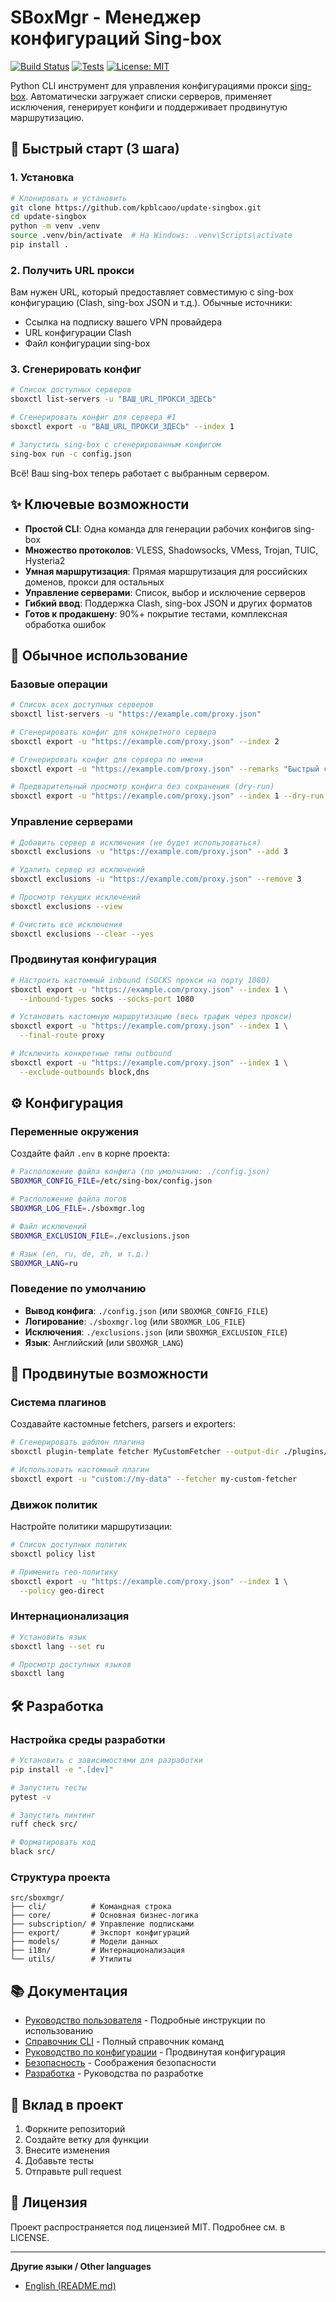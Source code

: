 # SBoxMgr - Менеджер конфигураций Sing-box

[![Build Status](https://github.com/kpblcaoo/update-singbox/actions/workflows/ci-dev.yml/badge.svg)](https://github.com/kpblcaoo/update-singbox/actions)
[![Tests](https://img.shields.io/badge/tests-passing-brightgreen)](https://github.com/kpblcaoo/update-singbox/actions)
[![License: MIT](https://img.shields.io/badge/license-MIT-green.svg)](LICENSE)

Python CLI инструмент для управления конфигурациями прокси [sing-box](https://sing-box.sagernet.org/). Автоматически загружает списки серверов, применяет исключения, генерирует конфиги и поддерживает продвинутую маршрутизацию.

## 🚀 Быстрый старт (3 шага)

### 1. Установка
```bash
# Клонировать и установить
git clone https://github.com/kpblcaoo/update-singbox.git
cd update-singbox
python -m venv .venv
source .venv/bin/activate  # На Windows: .venv\Scripts\activate
pip install .
```

### 2. Получить URL прокси
Вам нужен URL, который предоставляет совместимую с sing-box конфигурацию (Clash, sing-box JSON и т.д.). Обычные источники:
- Ссылка на подписку вашего VPN провайдера
- URL конфигурации Clash
- Файл конфигурации sing-box

### 3. Сгенерировать конфиг
```bash
# Список доступных серверов
sboxctl list-servers -u "ВАШ_URL_ПРОКСИ_ЗДЕСЬ"

# Сгенерировать конфиг для сервера #1
sboxctl export -u "ВАШ_URL_ПРОКСИ_ЗДЕСЬ" --index 1

# Запустить sing-box с сгенерированным конфигом
sing-box run -c config.json
```

Всё! Ваш sing-box теперь работает с выбранным сервером.

## ✨ Ключевые возможности

- **Простой CLI**: Одна команда для генерации рабочих конфигов sing-box
- **Множество протоколов**: VLESS, Shadowsocks, VMess, Trojan, TUIC, Hysteria2
- **Умная маршрутизация**: Прямая маршрутизация для российских доменов, прокси для остальных
- **Управление серверами**: Список, выбор и исключение серверов
- **Гибкий ввод**: Поддержка Clash, sing-box JSON и других форматов
- **Готов к продакшену**: 90%+ покрытие тестами, комплексная обработка ошибок

## 📖 Обычное использование

### Базовые операции
```bash
# Список всех доступных серверов
sboxctl list-servers -u "https://example.com/proxy.json"

# Сгенерировать конфиг для конкретного сервера
sboxctl export -u "https://example.com/proxy.json" --index 2

# Сгенерировать конфиг для сервера по имени
sboxctl export -u "https://example.com/proxy.json" --remarks "Быстрый сервер"

# Предварительный просмотр конфига без сохранения (dry-run)
sboxctl export -u "https://example.com/proxy.json" --index 1 --dry-run
```

### Управление серверами
```bash
# Добавить сервер в исключения (не будет использоваться)
sboxctl exclusions -u "https://example.com/proxy.json" --add 3

# Удалить сервер из исключений
sboxctl exclusions -u "https://example.com/proxy.json" --remove 3

# Просмотр текущих исключений
sboxctl exclusions --view

# Очистить все исключения
sboxctl exclusions --clear --yes
```

### Продвинутая конфигурация
```bash
# Настроить кастомный inbound (SOCKS прокси на порту 1080)
sboxctl export -u "https://example.com/proxy.json" --index 1 \
  --inbound-types socks --socks-port 1080

# Установить кастомную маршрутизацию (весь трафик через прокси)
sboxctl export -u "https://example.com/proxy.json" --index 1 \
  --final-route proxy

# Исключить конкретные типы outbound
sboxctl export -u "https://example.com/proxy.json" --index 1 \
  --exclude-outbounds block,dns
```

## ⚙️ Конфигурация

### Переменные окружения
Создайте файл `.env` в корне проекта:

```bash
# Расположение файла конфига (по умолчанию: ./config.json)
SBOXMGR_CONFIG_FILE=/etc/sing-box/config.json

# Расположение файла логов
SBOXMGR_LOG_FILE=./sboxmgr.log

# Файл исключений
SBOXMGR_EXCLUSION_FILE=./exclusions.json

# Язык (en, ru, de, zh, и т.д.)
SBOXMGR_LANG=ru
```

### Поведение по умолчанию
- **Вывод конфига**: `./config.json` (или `SBOXMGR_CONFIG_FILE`)
- **Логирование**: `./sboxmgr.log` (или `SBOXMGR_LOG_FILE`)
- **Исключения**: `./exclusions.json` (или `SBOXMGR_EXCLUSION_FILE`)
- **Язык**: Английский (или `SBOXMGR_LANG`)

## 🔧 Продвинутые возможности

### Система плагинов
Создавайте кастомные fetchers, parsers и exporters:

```bash
# Сгенерировать шаблон плагина
sboxctl plugin-template fetcher MyCustomFetcher --output-dir ./plugins/

# Использовать кастомный плагин
sboxctl export -u "custom://my-data" --fetcher my-custom-fetcher
```

### Движок политик
Настройте политики маршрутизации:

```bash
# Список доступных политик
sboxctl policy list

# Применить гео-политику
sboxctl export -u "https://example.com/proxy.json" --index 1 \
  --policy geo-direct
```

### Интернационализация
```bash
# Установить язык
sboxctl lang --set ru

# Просмотр доступных языков
sboxctl lang
```

## 🛠 Разработка

### Настройка среды разработки
```bash
# Установить с зависимостями для разработки
pip install -e ".[dev]"

# Запустить тесты
pytest -v

# Запустить линтинг
ruff check src/

# Форматировать код
black src/
```

### Структура проекта
```
src/sboxmgr/
├── cli/          # Командная строка
├── core/         # Основная бизнес-логика
├── subscription/ # Управление подписками
├── export/       # Экспорт конфигураций
├── models/       # Модели данных
├── i18n/         # Интернационализация
└── utils/        # Утилиты
```

## 📚 Документация

- [Руководство пользователя](user-guide/) - Подробные инструкции по использованию
- [Справочник CLI](user-guide/cli-reference.md) - Полный справочник команд
- [Руководство по конфигурации](getting-started/configuration.md) - Продвинутая конфигурация
- [Безопасность](security.md) - Соображения безопасности
- [Разработка](developer/) - Руководства по разработке

## 🤝 Вклад в проект

1. Форкните репозиторий
2. Создайте ветку для функции
3. Внесите изменения
4. Добавьте тесты
5. Отправьте pull request

## 📜 Лицензия

Проект распространяется под лицензией MIT. Подробнее см. в LICENSE.

---

**Другие языки / Other languages**
- [English (README.md)](../../README.md)
